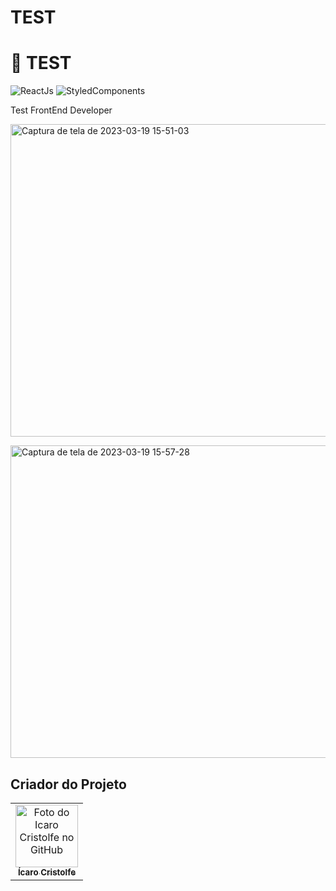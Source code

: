 # TEST

<h1>🔰 TEST </h1>

![ReactJs](https://img.shields.io/badge/React-20232A?style=for-the-badge&logo=react&logoColor=61DAFB)
![StyledComponents](https://img.shields.io/badge/styled--components-DB7093?style=for-the-badge&logo=styled-components&logoColor=white)

<p>Test FrontEnd Developer</p>

<a data-flickr-embed="true" href="https://www.flickr.com/photos/196553482@N03/52758200570/in/dateposted-public/" title="Captura de tela de 2023-03-19 15-51-03"><img src="https://live.staticflickr.com/65535/52758200570_695699e264_c.jpg" width="1024" height="500" alt="Captura de tela de 2023-03-19 15-51-03"/></a><script async src="//embedr.flickr.com/assets/client-code.js" charset="utf-8"></script>

<a data-flickr-embed="true" href="https://www.flickr.com/photos/196553482@N03/52758206610/in/dateposted-public/" title="Captura de tela de 2023-03-19 15-57-28"><img src="https://live.staticflickr.com/65535/52758206610_34e6807564_c.jpg" width="1024" height="500" alt="Captura de tela de 2023-03-19 15-57-28"/></a><script async src="//embedr.flickr.com/assets/client-code.js" charset="utf-8"></script>



## Criador do Projeto
<table>
  <tr>
    <td align="center">
      <a href="#">
        <img src="https://avatars.githubusercontent.com/u/82662425?v=4" width="100px;" alt="Foto do Icaro Cristolfe no GitHub"/><br>
        <sub>
          <b>Ícaro Cristolfe</b>
        </sub>
      </a>
    </td>
  </tr>
</table>

